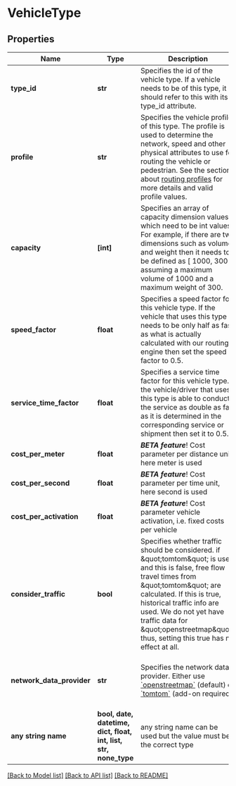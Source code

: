 # VehicleType


## Properties
Name | Type | Description | Notes
------------ | ------------- | ------------- | -------------
**type_id** | **str** | Specifies the id of the vehicle type. If a vehicle needs to be of this type, it should refer to this with its type_id attribute. | 
**profile** | **str** | Specifies the vehicle profile of this type. The profile is used to determine the network, speed and other physical attributes to use for routing the vehicle or pedestrian. See the section about [routing profiles](#section/Map-Data-and-Routing-Profiles) for more details and valid profile values. | [optional]  if omitted the server will use the default value of "car"
**capacity** | **[int]** | Specifies an array of capacity dimension values which need to be int values. For example, if there are two dimensions such as volume and weight then it needs to be defined as [ 1000, 300 ] assuming a maximum volume of 1000 and a maximum weight of 300. | [optional]  if omitted the server will use the default value of [0]
**speed_factor** | **float** | Specifies a speed factor for this vehicle type. If the vehicle that uses this type needs to be only half as fast as what is actually calculated with our routing engine then set the speed factor to 0.5. | [optional]  if omitted the server will use the default value of 1
**service_time_factor** | **float** | Specifies a service time factor for this vehicle type. If the vehicle/driver that uses this type is able to conduct the service as double as fast as it is determined in the corresponding service or shipment then set it to 0.5. | [optional]  if omitted the server will use the default value of 1
**cost_per_meter** | **float** | **_BETA feature_**! Cost parameter per distance unit, here meter is used | [optional] 
**cost_per_second** | **float** | **_BETA feature_**! Cost parameter per time unit, here second is used | [optional] 
**cost_per_activation** | **float** | **_BETA feature_**! Cost parameter vehicle activation, i.e. fixed costs per vehicle | [optional] 
**consider_traffic** | **bool** | Specifies whether traffic should be considered. if \&quot;tomtom\&quot; is used and this is false, free flow travel times from \&quot;tomtom\&quot; are calculated. If this is true, historical traffic info are used. We do not yet have traffic data for \&quot;openstreetmap\&quot;, thus, setting this true has no effect at all. | [optional]  if omitted the server will use the default value of False
**network_data_provider** | **str** | Specifies the network data provider. Either use [&#x60;openstreetmap&#x60;](#section/Map-Data-and-Routing-Profiles/OpenStreetMap) (default) or [&#x60;tomtom&#x60;](#section/Map-Data-and-Routing-Profiles/TomTom) (add-on required). | [optional]  if omitted the server will use the default value of "openstreetmap"
**any string name** | **bool, date, datetime, dict, float, int, list, str, none_type** | any string name can be used but the value must be the correct type | [optional]

[[Back to Model list]](../README.md#documentation-for-models) [[Back to API list]](../README.md#documentation-for-api-endpoints) [[Back to README]](../README.md)


